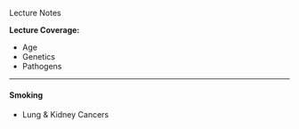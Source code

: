 Lecture Notes

**Lecture Coverage:**
- Age
- Genetics
- Pathogens

---
#### **Smoking**
- Lung & Kidney Cancers